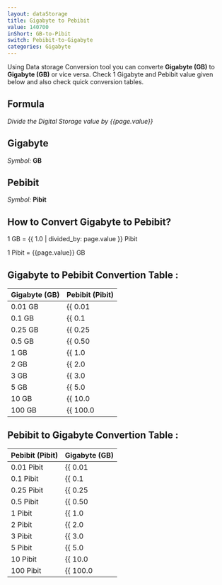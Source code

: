 ```yaml
---
layout: dataStorage
title: Gigabyte to Pebibit
value: 140700
inShort: GB-to-Pibit
switch: Pebibit-to-Gigabyte
categories: Gigabyte
---
```


Using Data storage Conversion tool you can converte **Gigabyte (GB)** to **Gigabyte (GB)** or vice versa. Check 1 Gigabyte and Pebibit value given below and also check quick conversion tables.

## Formula
*Divide the Digital Storage value by {{page.value}}*

## Gigabyte
*Symbol:* **GB**

## Pebibit
*Symbol:* **Pibit**

## How to Convert Gigabyte to Pebibit?

1 GB = {{ 1.0 | divided_by: page.value }} Pibit

1 Pibit = {{page.value}} GB


## Gigabyte to Pebibit Convertion Table :

| Gigabyte (GB) | Pebibit (Pibit) |
| ---- | ---- |
| 0.01 GB | {{ 0.01 | divided_by: page.value }} Pibit |
| 0.1 GB | {{ 0.1 | divided_by: page.value }} Pibit |
| 0.25 GB | {{ 0.25 | divided_by: page.value }} Pibit |
| 0.5 GB | {{ 0.50 | divided_by: page.value }} Pibit |
| 1 GB | {{ 1.0 | divided_by: page.value }} Pibit |
| 2 GB | {{ 2.0 | divided_by: page.value }} Pibit |
| 3 GB | {{ 3.0 | divided_by: page.value }} Pibit |
| 5 GB | {{ 5.0 | divided_by: page.value }} Pibit |
| 10 GB | {{ 10.0 | divided_by: page.value }} Pibit |
| 100 GB | {{ 100.0 | divided_by: page.value }} Pibit |

## Pebibit to Gigabyte Convertion Table :

| Pebibit (Pibit) | Gigabyte (GB) |
| ---- | ---- |
| 0.01 Pibit | {{ 0.01 | times: page.value }} GB |
| 0.1 Pibit | {{ 0.1 | times: page.value }} GB |
| 0.25 Pibit | {{ 0.25 | times: page.value }} GB |
| 0.5 Pibit | {{ 0.50 | times: page.value }} GB |
| 1 Pibit | {{ 1.0 | times: page.value }} GB |
| 2 Pibit | {{ 2.0 | times: page.value }} GB |
| 3 Pibit | {{ 3.0 | times: page.value }} GB |
| 5 Pibit | {{ 5.0 | times: page.value }} GB |
| 10 Pibit | {{ 10.0 | times: page.value }} GB |
| 100 Pibit | {{ 100.0 | times: page.value }} GB |


<script>
document.getElementById('selectInput')[12].selected = true
document.getElementById('selectOutput')[19].selected = true
</script>
